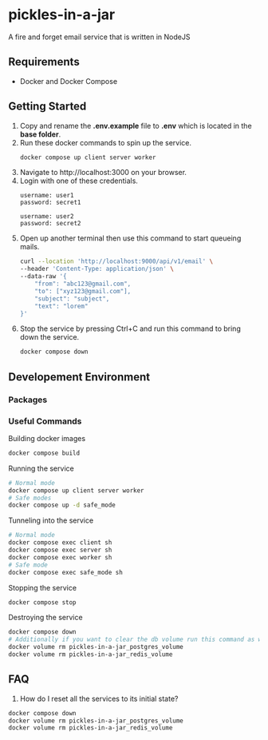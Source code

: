 # pickles-in-a-jar

A fire and forget email service that is written in NodeJS

## Requirements

- Docker and Docker Compose

## Getting Started

1. Copy and rename the **.env.example** file to **.env** which is located in the **base folder**.
2. Run these docker commands to spin up the service.
   ```bash
   docker compose up client server worker
   ```
3. Navigate to http://localhost:3000 on your browser.
4. Login with one of these credentials.
   ```
   username: user1
   password: secret1

   username: user2
   password: secret2
   ```
4. Open up another terminal then use this command to start queueing mails.
    ```bash
    curl --location 'http://localhost:9000/api/v1/email' \
    --header 'Content-Type: application/json' \
    --data-raw '{
        "from": "abc123@gmail.com",
        "to": ["xyz123@gmail.com"],
        "subject": "subject",
        "text": "lorem"
    }'
    ```
6. Stop the service by pressing Ctrl+C and run this command to bring down the service.
   ```bash
   docker compose down
   ```

## Developement Environment

### Packages

### Useful Commands

Building docker images
```bash
docker compose build
```

Running the service
```bash
# Normal mode
docker compose up client server worker
# Safe modes
docker compose up -d safe_mode
```

Tunneling into the service
```bash
# Normal mode
docker compose exec client sh
docker compose exec server sh
docker compose exec worker sh
# Safe mode
docker compose exec safe_mode sh
```

Stopping the service
```bash
docker compose stop
```

Destroying the service
```bash
docker compose down
# Additionally if you want to clear the db volume run this command as well
docker volume rm pickles-in-a-jar_postgres_volume
docker volume rm pickles-in-a-jar_redis_volume
```

## FAQ

1. How do I reset all the services to its initial state?
```bash
docker compose down
docker volume rm pickles-in-a-jar_postgres_volume
docker volume rm pickles-in-a-jar_redis_volume
```